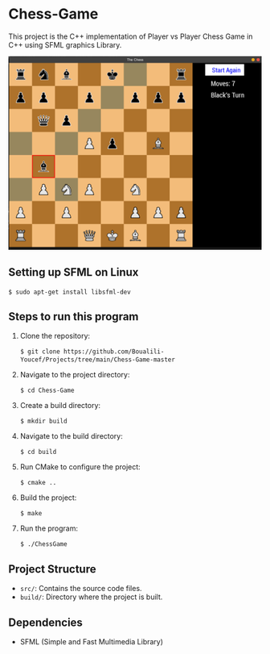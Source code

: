 # Chess-Game

 This project is the C++ implementation of Player vs Player Chess Game in C++ using SFML graphics Library. 

 ![Sample Image](a.png)

 ## Setting up SFML on Linux

 ```
 $ sudo apt-get install libsfml-dev
 ```
 
## Steps to run this program

1. Clone the repository:
   ```
   $ git clone https://github.com/Boualili-Youcef/Projects/tree/main/Chess-Game-master
   ```

2. Navigate to the project directory:
   ```
   $ cd Chess-Game
   ```

3. Create a build directory:
   ```
   $ mkdir build
   ```

4. Navigate to the build directory:
   ```
   $ cd build
   ```

5. Run CMake to configure the project:
   ```
   $ cmake ..
   ```

6. Build the project:
   ```
   $ make
   ```

7. Run the program:
   ```
   $ ./ChessGame
   ```

## Project Structure

- `src/`: Contains the source code files.
- `build/`: Directory where the project is built.

## Dependencies

- SFML (Simple and Fast Multimedia Library)



